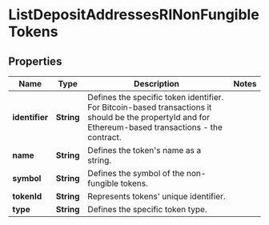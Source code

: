 

# ListDepositAddressesRINonFungibleTokens


## Properties

| Name | Type | Description | Notes |
|------------ | ------------- | ------------- | -------------|
|**identifier** | **String** | Defines the specific token identifier. For Bitcoin-based transactions it should be the propertyId and for Ethereum-based transactions - the contract. |  |
|**name** | **String** | Defines the token&#39;s name as a string. |  |
|**symbol** | **String** | Defines the symbol of the non-fungible tokens. |  |
|**tokenId** | **String** | Represents tokens&#39; unique identifier. |  |
|**type** | **String** | Defines the specific token type. |  |



